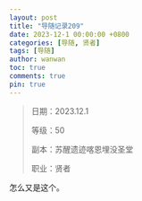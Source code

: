 ```yaml
---
layout: post
title: "导随记录209"
date: 2023-12-1 00:00:00 +0800
categories: [导随, 贤者]
tags: [导随]
author: wanwan
toc: true
comments: true
pin: true
---
```

> 日期：2023.12.1
>
> 等级：50
>
> 副本：苏醒遗迹喀恩埋没圣堂
>
> 职业：贤者

怎么又是这个。